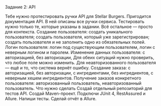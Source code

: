 Задание 2: API

Тебе нужно протестировать ручки API для Stellar Burgers.
Пригодится документация API. В ней описаны все ручки сервиса. Тестировать нужно только те, которые указаны в задании. Всё остальное — просто для контекста.
Создание пользователя:
создать уникального пользователя;
создать пользователя, который уже зарегистрирован;
создать пользователя и не заполнить одно из обязательных полей.
Логин пользователя:
логин под существующим пользователем,
логин с неверным логином и паролем.
Изменение данных пользователя:
с авторизацией,
без авторизации,
Для обеих ситуаций нужно проверить, что любое поле можно изменить. Для неавторизованного пользователя — ещё и то, что система вернёт ошибку.
Создание заказа:
с авторизацией,
без авторизации,
с ингредиентами,
без ингредиентов,
с неверным хешем ингредиентов.
Получение заказов конкретного пользователя:
авторизованный пользователь,
неавторизованный пользователь.
Что нужно сделать
Создай отдельный репозиторий для тестов API.
Создай Maven-проект.
Подключи JUnit 4, RestAssured и Allure.
Напиши тесты.
Сделай отчёт в Allure.
